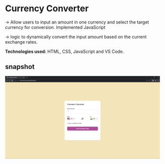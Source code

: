 # Currency Converter

-> Allow users to input an amount in one currency and select the target currency for conversion. Implemented JavaScript

-> logic to dynamically convert the input amount based on the current exchange rates.

**Technologies used:** HTML, CSS, JavaScript and VS Code.

## snapshot

![](snapshot.jpg)

